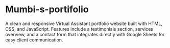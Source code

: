 # Mumbi-s-portifolio
A clean and responsive Virtual Assistant portfolio website built with HTML, CSS, and JavaScript. Features include a testimonials section, services overview, and a contact form that integrates directly with Google Sheets for easy client communication.
